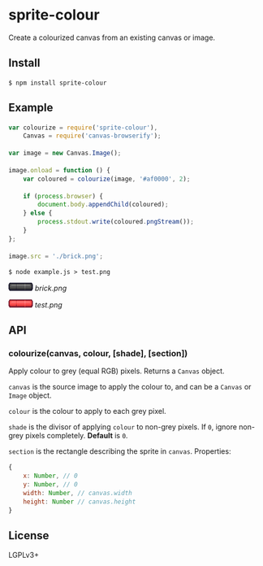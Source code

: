 # sprite-colour
Create a colourized canvas from an existing canvas or image.

## Install

    $ npm install sprite-colour

## Example
```javascript
var colourize = require('sprite-colour'),
    Canvas = require('canvas-browserify');

var image = new Canvas.Image();

image.onload = function () {
    var coloured = colourize(image, '#af0000', 2);

    if (process.browser) {
        document.body.appendChild(coloured);
    } else {
        process.stdout.write(coloured.pngStream());
    }
};

image.src = './brick.png';
```

    $ node example.js > test.png


![grey brick](./brick.png)
*brick.png*

![red brick](./test.png)
*test.png*

## API
### colourize(canvas, colour, [shade], [section])
Apply colour to grey (equal RGB) pixels. Returns a `Canvas` object.

`canvas` is the source image to apply the colour to, and can be a `Canvas` or
`Image` object.

`colour` is the colour to apply to each grey pixel.

`shade` is the divisor of applying `colour` to non-grey pixels. If `0`, ignore
non-grey pixels completely.  **Default** is `0`.

`section` is the rectangle describing the sprite in `canvas`. Properties:

```javascript
{
    x: Number, // 0
    y: Number, // 0
    width: Number, // canvas.width
    height: Number // canvas.height
}
```

## License
LGPLv3+

